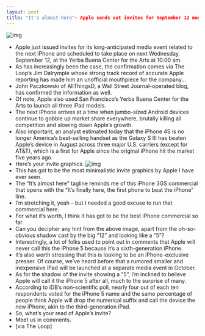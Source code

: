 ```yaml
---
layout: post
title: "It's almost here"- Apple sends out invites for September 12 media event
---
```

![img](http://media.idownloadblog.com/wp-content/uploads/2012/08/iPhone-5-render-NowhereElse-002.jpg)
* Apple just issued invites for its long-anticipated media event related to the next iPhone and scheduled to take place on next Wednesday, September 12, at the Yerba Buena Center for the Arts at 10:00 am.
* As has increasingly been the case, the confirmation comes via The Loop’s Jim Dalrymple whose strong track record of accurate Apple reporting has made him an unofficial mouthpiece for the company…
* John Paczkowski of AllThingsD, a Wall Street Journal-operated blog, has confirmed the information as well.
* Of note, Apple also used San Francisco’s Yerba Buena Center for the Arts to launch all three iPad models.
* The next iPhone arrives at a time when jumbo-sized Android devices continue to gobble up market share everywhere, brutally killing all competition and slowing down Apple’s growth.
* Also important, an analyst estimated today that the iPhone 4S is no longer America’s best-selling handset as the Galaxy S III has beaten Apple’s device in August across three major U.S. carriers (except for AT&T), which is a first for Apple since the original iPhone hit the market five years ago.
* Here’s your invite graphics.
![img](http://media.idownloadblog.com/wp-content/uploads/2012/09/iPhone-5-invitation.jpg)
* This has got to be the most minimalistic invite graphics by Apple I have ever seen.
* The “It’s almost here” tagline reminds me of this iPhone 3GS commercial that opens with the “It’s finally here, the first phone to beat the iPhone” line.
* I’m stretching it, yeah – but I needed a good excuse to run that commercial here.
* For what it’s worth, I think it has got to be the best iPhone commercial so far.
* Can you decipher any hint from the above image, apart from the oh-so-obvious shadow cast by the big “12” and looking like a “5”?
* Interestingly, a lot of folks used to point out in comments that Apple will never call this the iPhone 5 because it’s a sixth-generation iPhone.
* It’s also worth stressing that this is looking to be an iPhone-exclusive presser. Of course, we’ve heard before that a rumored smaller and inexpensive iPad will be launched at a separate media event in October.
* As for the shadow of the invite showing a “5”, I’m inclined to believe Apple will call it the iPhone 5 after all, much to the surprise of many.
* According to iDB’s non-scientific poll, nearly four out of each ten respondents voted for the iPhone 5 name and the same percentage of people think Apple will drop the numerical suffix and call the device the new iPhone, akin to the third-generation iPad.
* So, what’s your read of Apple’s invite?
* Meet us in comments.
* [via The Loop]

